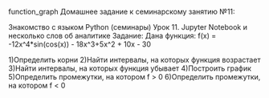 function_graph
Домашнее задание к семинарскому занятию №11:

Знакомство с языком Python (семинары) Урок 11.
Jupyter Notebook и несколько слов об аналитике
Задание:
Дана функция: f(x) = -12x^4*sin(cos(x)) - 18x^3+5x^2 + 10x - 30

1)Определить корни
2)Найти интервалы, на которых функция возрастает
3)Найти интервалы, на которых функция убывает
4)Построить график
5)Определить промежутки, на котором f > 0
6)Определить промежутки, на котором f < 0
